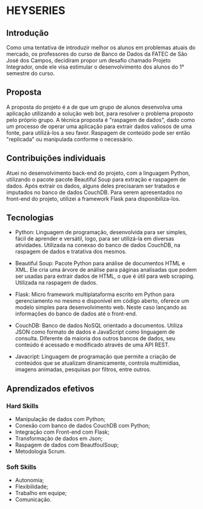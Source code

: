 #  HEYSERIES

## Introdução 

Como uma tentativa de introduzir melhor os alunos em problemas atuais do mercado, os professores do curso de Banco de Dados da FATEC de São José dos Campos, decidiram propor um desafio chamado Projeto Integrador, onde ele visa estimular o desenvolvimento dos alunos do 1° semestre do curso.

## Proposta

A proposta do projeto é a de que um grupo de alunos desenvolva uma aplicação utilizando a solução web bot, para resolver o problema proposto pelo próprio grupo. A técnica proposta é "raspagem de dados", dado como um processo de operar uma aplicação para extrair dados valiosos de uma fonte, para utilizá-los a seu favor. Raspagem de conteúdo pode ser então "replicada" ou manipulada conforme o necessário.

## Contribuições individuais

Atuei no desenvolvimento back-end do projeto, com a linguagem Python, utilizando o pacote pacote Beautiful Soup para extração e raspagem de dados. Após extrair os dados, alguns deles precisaram ser tratados e imputados no banco de dados CouchDB. Para serem apresentados no front-end do projeto, utilizei a framework Flask para disponibiliza-los.

## Tecnologias 

- Python: Linguagem de programação, desenvolvida para ser simples, fácil de aprender e versátil, logo, para ser utilizá-la em diversas atividades. Utilizada na conexao do banco de dados CouchDB, na raspagem de dados e tratativa dos mesmos.
  
 - Beautiful Soup: Pacote Python para análise de documentos HTML e XML. Ele cria uma árvore de análise para páginas analisadas que podem ser usadas para extrair dados de HTML, o que é útil para web scraping. Utilizada na raspagem de dados.
  
- Flask: Micro framework multiplataforma escrito em Python para gerenciamento no mesmo e disponível em código aberto, oferece um modelo simples para desenvolvimento web. Neste caso lançando as informações do banco de dados até o front-end.
  
- CouchDB: Banco de dados NoSQL orientado a documentos. Utiliza JSON como formato de dados e JavaScript como linguagem de consulta. Diferente da maioria dos outros bancos de dados, seu conteúdo é acessado e modificado através de uma API REST.

- Javacript: Linguagem de programação que permite a criação de conteúdos que se atualizam dinamicamente, controla multimídias, imagens animadas, pesquisas por filtros, entre outros.

## Aprendizados efetivos

### Hard Skills

- Manipulação de dados com Python;
- Conexão com banco de dados CouchDB com Python;
- Integração com Front-end com Flask;
- Transformação de dados em Json;
- Raspagem de dados com BeautfoulSoup;
- Metodologia Scrum.

### Soft Skills
- Autonomia;
- Flexibilidade;
- Trabalho em equipe;
- Comunicação.
